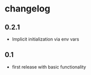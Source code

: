 # changelog

## 0.2.1

- Implicit initialization via env vars

## 0.1

- first release with basic functionality
